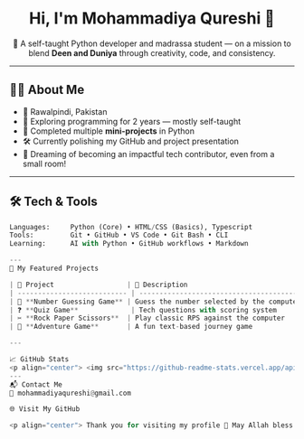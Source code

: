<h1 align="center">Hi, I'm Mohammadiya Qureshi 👋</h1>

<p align="center">
🌸 A self-taught Python developer and madrassa student — on a mission to blend <strong>Deen and Duniya</strong> through creativity, code, and consistency.  
</p>

---

## 👩‍💻 About Me

- 📍 Rawalpindi, Pakistan   
- 🧠 Exploring programming for 2 years — mostly self-taught  
- 🌟 Completed multiple **mini-projects** in Python  
- 🛠 Currently polishing my GitHub and project presentation  
- 🎯 Dreaming of becoming an impactful tech contributor, even from a small room!

---

## 🛠️ Tech & Tools

```python
Languages:     Python (Core) • HTML/CSS (Basics), Typescript
Tools:         Git • GitHub • VS Code • Git Bash • CLI
Learning:      AI with Python • GitHub workflows • Markdown

---
📂 My Featured Projects

| 🧩 Project                  | 📝 Description                                       | 🔗 Link                                                                    |
| --------------------------- | ---------------------------------------------------- | -------------------------------------------------------------------------- |
| 🎯 **Number Guessing Game** | Guess the number selected by the computer with hints | [View Project](https://github.com/mohammadiyaqureshi/number-guessing-game) |
| ❓ **Quiz Game**             | Tech questions with scoring system                   | [View Project](https://github.com/mohammadiyaqureshi/quiz-game)            |
| ✂️ **Rock Paper Scissors**  | Play classic RPS against the computer                | [View Project](https://github.com/mohammadiyaqureshi/rock-scissor)         |
| 🧭 **Adventure Game**       | A fun text-based journey game                        | [View Project](https://github.com/mohammadiyaqureshi/adventure-game)       |

---

📈 GitHub Stats
<p align="center"> <img src="https://github-readme-stats.vercel.app/api?username=mohammadiyaqureshi&show_icons=true&hide=prs&count_private=true&theme=default" /> </p>
---
📬 Contact Me
📧 mohammadiyaqureshi@gmail.com

🌐 Visit My GitHub

<p align="center"> Thank you for visiting my profile 🤍 May Allah bless you with barakah and brilliance! </p> ```
